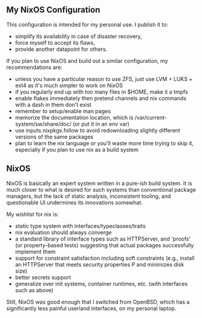 ## My NixOS Configuration

This configuration is intended for my personal use. I publish it to:
* simplify its availability in case of disaster recovery,
* force myself to accept its flaws,
* provide another datapoint for others.

If you plan to use NixOS and build out a similar configuration, my recommendations are:
* unless you have a particular reason to use ZFS, just use LVM + LUKS + ext4 as it's much simpler to work on NixOS
* if you regularly end up with too many files in $HOME, make it a tmpfs
* enable flakes immediately then pretend channels and nix commands with a dash in them don't exist
* remember to setup/enable man pages
* memorize the documentation location, which is /var/current-system/sw/share/doc/ (or put it in an env var)
* use inputs.nixpkgs.follow to avoid redownloading slightly different versions of the same packages
* plan to learn the nix language or you'll waste more time trying to skip it, especially if you plan to use nix as a build system

## NixOS

NixOS is basically an expert system written in a pure-ish build system. It is much closer to what is desired for such systems
than conventional package managers, but the lack of static analysis, inconsistent tooling, and questionable UI undermines its
innovations somewhat.

My wishlist for nix is:
- static type system with interfaces/typeclasses/traits
- nix evaluation should always converge
- a standard library of interface types such as HTTPServer, and 'proofs' (or property-based tests) suggesting that actual packages successfully implement them
- support for constraint satisfaction including soft constraints (e.g., install an HTTPServer that meets security properties P and minimizes disk size)
- better secrets support
- generalize over init systems, container runtimes, etc. (with interfaces such as above)

Still, NixOS was good enough that I switched from OpenBSD, which has a significantly less painful userland interfaces, on my personal laptop.
